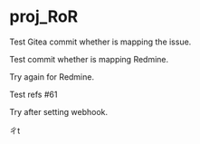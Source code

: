 # proj_RoR

Test Gitea commit whether is mapping the issue.

Test commit whether is mapping Redmine.

Try again for Redmine.

Test refs #61

Try after setting webhook.

ㄔt